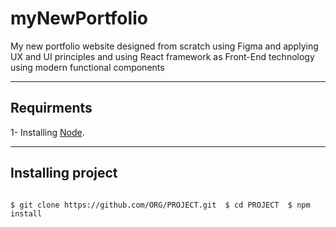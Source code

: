 # myNewPortfolio
My new portfolio website designed from scratch using Figma and applying UX and UI principles and using React framework as Front-End technology using modern functional components


___________________________________________________________________________

## Requirments

1- Installing [Node](https://duckduckgo.com).  

___________________________________________________________________________

## Installing project

```

$ git clone https://github.com/ORG/PROJECT.git  $ cd PROJECT  $ npm install     



```
